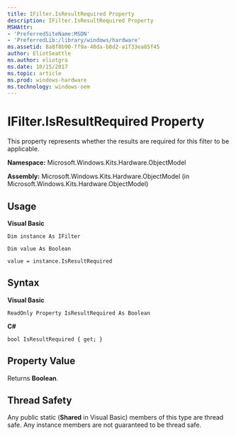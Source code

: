 ```yaml
---
title: IFilter.IsResultRequired Property
description: IFilter.IsResultRequired Property
MSHAttr:
- 'PreferredSiteName:MSDN'
- 'PreferredLib:/library/windows/hardware'
ms.assetid: 8a8f8b90-ff9a-40da-b8d2-a1f33ea85f45
author: EliotSeattle
ms.author: eliotgra
ms.date: 10/15/2017
ms.topic: article
ms.prod: windows-hardware
ms.technology: windows-oem
---
```


# IFilter.IsResultRequired Property


This property represents whether the results are required for this filter to be applicable.

**Namespace:** Microsoft.Windows.Kits.Hardware.ObjectModel

**Assembly:** Microsoft.Windows.Kits.Hardware.ObjectModel (in Microsoft.Windows.Kits.Hardware.ObjectModel)

## <span id="Usage"></span><span id="usage"></span><span id="USAGE"></span>Usage


**Visual Basic**

`Dim instance As IFilter`

`Dim value As Boolean`

`value = instance.IsResultRequired`

## <span id="Syntax"></span><span id="syntax"></span><span id="SYNTAX"></span>Syntax


**Visual Basic**

`ReadOnly Property IsResultRequired As Boolean`

**C#**

`bool IsResultRequired { get; }`

## <span id="Property_Value"></span><span id="property_value"></span><span id="PROPERTY_VALUE"></span>Property Value


Returns **Boolean**.

## <span id="Thread_Safety"></span><span id="thread_safety"></span><span id="THREAD_SAFETY"></span>Thread Safety


Any public static (**Shared** in Visual Basic) members of this type are thread safe. Any instance members are not guaranteed to be thread safe.

 

 






